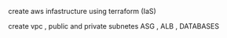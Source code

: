 create aws infastructure using terraform (IaS)

create vpc , public and private subnetes
ASG , ALB , DATABASES

